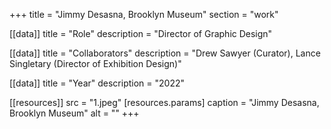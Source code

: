 +++
title = "Jimmy Desasna, Brooklyn Museum"
section = "work"

[[data]]
title = "Role"
description = "Director of Graphic Design"

[[data]]
title = "Collaborators"
description = "Drew Sawyer (Curator), Lance Singletary (Director of Exhibition Design)"

[[data]]
title = "Year"
description = "2022"

[[resources]]
src = "1.jpeg"
[resources.params]
caption = "Jimmy Desasna, Brooklyn Museum"
alt = ""
+++

